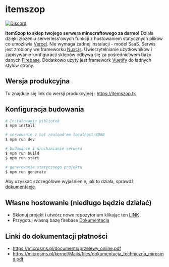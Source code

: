 # itemszop

[![Discord](https://img.shields.io/badge/chat-on%20discord-brightgreen.svg)](https://discord.com/invite/Nx28v3yAER)

**ItemSzop to sklep twojego serwera minecraftowego za darmo!** Działa dzięki złożeniu serverless'owych funkcji z hostowaniem statycznych plików co umożliwia [Vercel](https://vercel.com/). Nie wymaga żadnej instalacji - model SaaS. Serwis jest zrobiony we frameworku [Nuxt.js](https://nuxtjs.org/). Uwierzytelnianie użytkowników i zapisywanie konfiguracji sklepów odbywa się za pośrednictwem bazy danych [Firebase](https://firebase.google.com/). Dodatkowo użyty jest framework [Vuetify](https://vuetifyjs.com/) do ładnych stylów strony.

## Wersja produkcyjna

Tu znajduje się link do wersji produkcyjnej : https://itemszop.tk

## Konfiguracja budowania

```bash
# Instalowanie bibliotek
$ npm install

# serwowanie z hot reaload'em localhost:8080
$ npm run dev

# budowanie i uruchamianie serwera
$ npm run build
$ npm run start

# generowanie statycznego projektu
$ npm run generate
```

Aby uzyskać szczegółowe wyjaśnienie, jak to działa, sprawdź [dokumentację](https://nuxtjs.org).

## Własne hostowanie (niedługo będzie działać)

- Sklonuj projekt i utwórz nowe repozytorium klikając ten [LINK](https://vercel.com/new/clone?repository-url=https://github.com/michaljaz/itemszop)
- Przygotuj własną bazę firebase [Dokumentacja](https://github.com/michaljaz/itemszop/wiki/Konfiguracja-w%C5%82asnej-bazy-firebase)




## Linki do dokumentacji płatności

- https://microsms.pl/documents/przelewy_online.pdf
- https://microsms.pl/kernel/Mails/files/dokumentacja_techniczna_mirosms.pdf
